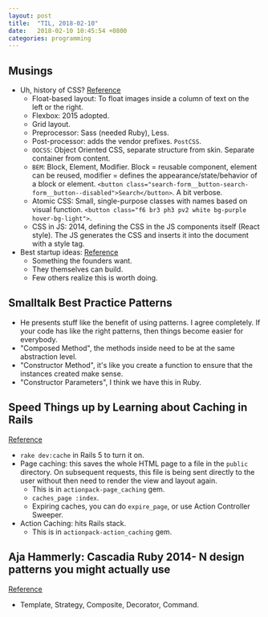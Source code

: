 ```yaml
---
layout: post
title:  "TIL, 2018-02-10"
date:   2018-02-10 10:45:54 +0800
categories: programming
---
```


## Musings

- Uh, history of CSS? [Reference](https://medium.com/actualize-network/modern-css-explained-for-dinosaurs-5226febe3525)
  - Float-based layout: To float images inside a column of text on the left or the right.
  - Flexbox: 2015 adopted.
  - Grid layout.
  - Preprocessor: Sass (needed Ruby), Less.
  - Post-processor: adds the vendor prefixes. `PostCSS`.
  - `OOCSS`: Object Oriented CSS, separate structure from skin. Separate container from content.
  - `BEM`: Block, Element, Modifier. Block = reusable component, element can be reused, modifier = defines the appearance/state/behavior of a block or element. `<button class="search-form__button-search-form__button--disabled">Search</button>`. A bit verbose.
  - Atomic CSS: Small, single-purpose classes with names based on visual function. `<button class="f6 br3 ph3 pv2 white bg-purple hover-bg-light">`.
  - CSS in JS: 2014, defining the CSS in the JS components itself (React style). The JS generates the CSS and inserts it into the document with a style tag.
- Best startup ideas: [Reference](http://www.paulgraham.com/startupideas.html)
  - Something the founders want.
  - They themselves can build.
  - Few others realize this is worth doing.

## Smalltalk Best Practice Patterns

- He presents stuff like the benefit of using patterns. I agree completely. If your code has like the right patterns, then things become easier for everybody.
- "Composed Method", the methods inside need to be at the same abstraction level.
- "Constructor Method", it's like you create a function to ensure that the instances created make sense.
- "Constructor Parameters", I think we have this in Ruby.

## Speed Things up by Learning about Caching in Rails
[Reference](https://www.sitepoint.com/speed-things-up-by-learning-about-caching-in-rails/)

- `rake dev:cache` in Rails 5 to turn it on.
- Page caching: this saves the whole HTML page to a file in the `public` directory. On subsequent requests, this file is being sent directly to the user without then need to render the view and layout again.
  - This is in `actionpack-page_caching` gem.
  - `caches_page :index`.
  - Expiring caches, you can do `expire_page`, or use Action Controller Sweeper.
- Action Caching: hits Rails stack.
  - This is in `actionpack-action_caching` gem.

## Aja Hammerly: Cascadia Ruby 2014- N design patterns you might actually use
[Reference](https://www.youtube.com/watch?v=Oxd_DBuX8R8)

- Template, Strategy, Composite, Decorator, Command.
